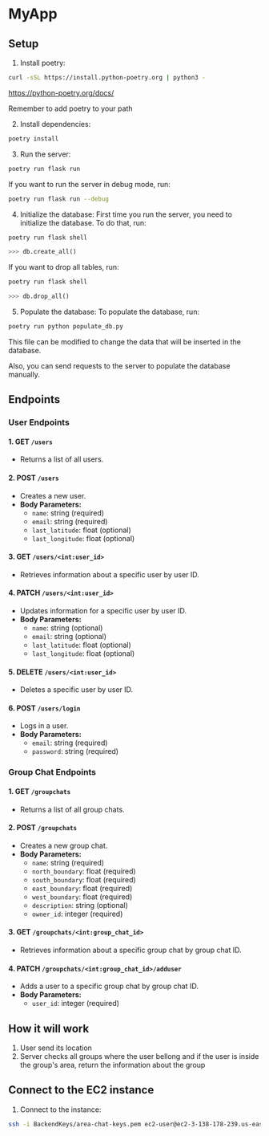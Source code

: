 # MyApp
## Setup
1. Install poetry:
```bash
curl -sSL https://install.python-poetry.org | python3 -
```
https://python-poetry.org/docs/

Remember to add poetry to your path

2. Install dependencies:
```bash
poetry install
```

3. Run the server:
```bash
poetry run flask run
```
If you want to run the server in debug mode, run:
```bash
poetry run flask run --debug
```

4. Initialize the database:
First time you run the server, you need to initialize the database. To do that, run:
```bash
poetry run flask shell
```
```python
>>> db.create_all()
```

If you want to drop all tables, run:
```bash
poetry run flask shell
```
```python
>>> db.drop_all()
```

5. Populate the database:
To populate the database, run:
```bash
poetry run python populate_db.py
```

This file can be modified to change the data that will be inserted in the database.

Also, you can send requests to the server to populate the database manually.

## Endpoints

### User Endpoints

#### 1. **GET** `/users`

- Returns a list of all users.
  
#### 2. **POST** `/users`

- Creates a new user.
- **Body Parameters:**
  - `name`: string (required)
  - `email`: string (required)
  - `last_latitude`: float (optional)
  - `last_longitude`: float (optional)

#### 3. **GET** `/users/<int:user_id>`

- Retrieves information about a specific user by user ID.
  
#### 4. **PATCH** `/users/<int:user_id>`

- Updates information for a specific user by user ID.
- **Body Parameters:**
  - `name`: string (optional)
  - `email`: string (optional)
  - `last_latitude`: float (optional)
  - `last_longitude`: float (optional)

#### 5. **DELETE** `/users/<int:user_id>`

- Deletes a specific user by user ID.

#### 6. **POST** `/users/login`

- Logs in a user.
- **Body Parameters:**
  - `email`: string (required)
  - `password`: string (required)

### Group Chat Endpoints

#### 1. **GET** `/groupchats`

- Returns a list of all group chats.
  
#### 2. **POST** `/groupchats`

- Creates a new group chat.
- **Body Parameters:**
  - `name`: string (required)
  - `north_boundary`: float (required)
  - `south_boundary`: float (required)
  - `east_boundary`: float (required)
  - `west_boundary`: float (required)
  - `description`: string (optional)
  - `owner_id`: integer (required)

#### 3. **GET** `/groupchats/<int:group_chat_id>`

- Retrieves information about a specific group chat by group chat ID.

#### 4. **PATCH** `/groupchats/<int:group_chat_id>/adduser`

- Adds a user to a specific group chat by group chat ID.
- **Body Parameters:**
  - `user_id`: integer (required)

## How it will work
1. User send its location
2. Server checks all groups where the user bellong and if the user is inside the group's area, return the information about the group

## Connect to the EC2 instance
1. Connect to the instance:
```bash
ssh -i BackendKeys/area-chat-keys.pem ec2-user@ec2-3-138-178-239.us-east-2.compute.amazonaws.com
``` 